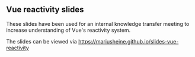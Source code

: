 ## Vue reactivity slides

These slides have been used for an internal knowledge transfer meeting to increase understanding of Vue's reactivity system.

The slides can be viewed via https://mariusheine.github.io/slides-vue-reactivity